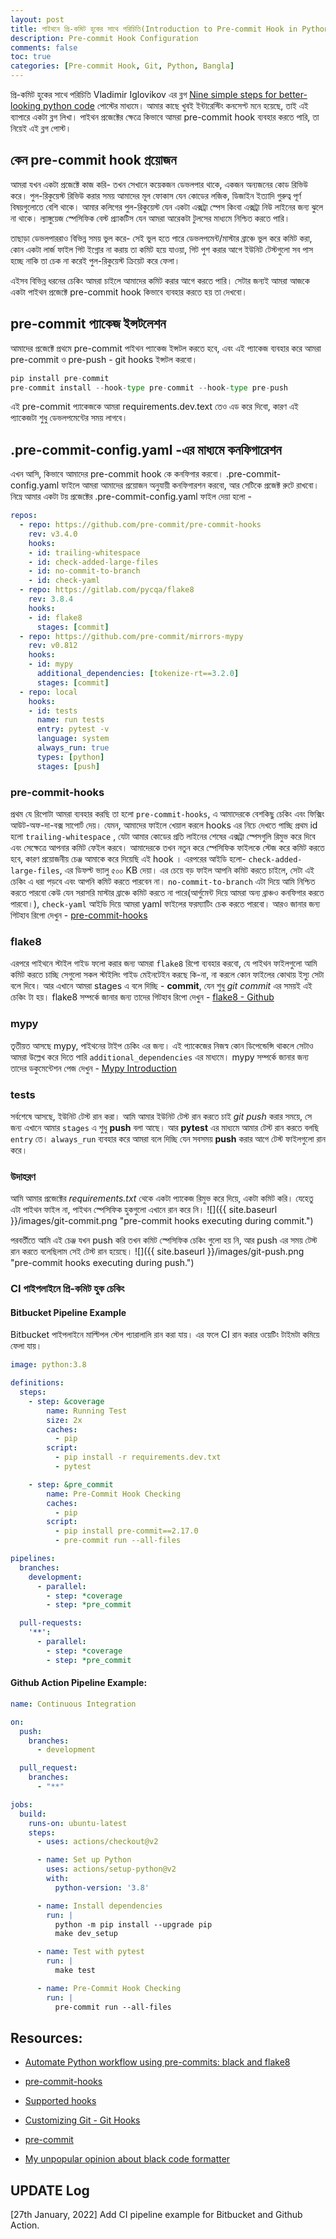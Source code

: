```yaml
---
layout: post
title: পাইথনে প্রি-কমিট হুকের সাথে পরিচিতি(Introduction to Pre-commit Hook in Python)
description: Pre-commit Hook Configuration
comments: false
toc: true
categories: [Pre-commit Hook, Git, Python, Bangla]
---
```

প্রি-কমিট হুকের সাথে পরিচিতি Vladimir Iglovikov এর ব্লগ [Nine simple steps for better-looking python code](https://towardsdatascience.com/nine-simple-steps-for-better-looking-python-code-87e5d9d3b1cf) পোস্টের মাধ্যমে। আমার কাছে খুবই ইন্টারেস্টিং কনসেপ্ট মনে হয়েছে, তাই এই ব্যাপারে একটা ব্লগ লিখা। পাইথন প্রজেক্টের ক্ষেত্রে কিভাবে আমরা pre-commit hook ব্যবহার করতে পারি, তা নিয়েই এই ব্লগ পোস্ট। 

## কেন pre-commit hook প্রয়োজন 
আমরা যখন একটা প্রজেক্টে কাজ করি- তখন সেখানে কয়েকজন ডেভলপার থাকে, একজন অন্যজনের কোড রিভিউ করে। পুল-রিকুয়েস্ট রিভিউ করার সময় আমাদের মূল ফোকাস যেন কোডের লজিক, ডিজাইন ইত্যাদি গুরুত্ব পূর্ণ বিষয়গুলোতে বেশি থাকে। আমার কলিগের পুল-রিকুয়েস্ট যেন একটা এক্সট্রা  স্পেস কিংবা এক্সট্রা নিউ লাইনের জন্য ঝুলে না থাকে। ল্যাঙ্গুয়েজ স্পেসিফিক বেস্ট প্র্যাকটিস যেন আমরা আরেকটা টুলসের মাধ্যমে নিশ্চিত করতে পারি। 

তাছাড়া ডেভলপাররাও বিভিন্ন সময় ভুল করে- সেই ভুল হতে পারে ডেভলপমেন্ট/মাস্টার ব্রাঞ্চে ভুল করে কমিট করা, কোন একটা লার্জ ফাইল গিট ইগ্নোর না করায় তা কমিট হয়ে যাওয়া, গিট পুশ করার আগে ইউনিট টেস্টগুলো সব পাস হচ্ছে নাকি তা চেক না করেই পুল-রিকুয়েস্ট ক্রিয়েট করে ফেলা। 

এইসব বিভিন্ন ধরনের চেকিং আমরা চাইলে আমাদের কমিট করার আগে করতে পারি। সেটার জন্যই আমরা আজকে একটা পাইথন প্রজেক্টে pre-commit hook কিভাবে ব্যবহার করতে হয় তা দেখবো।

## pre-commit প্যাকেজ ইন্সটলেশন

আমাদের প্রজেক্টে প্রথমে pre-commit পাইথন প্যাকেজ ইন্সটল করতে হবে, এবং এই প্যাকেজ ব্যবহার করে আমরা pre-commit ও pre-push - git hooks ইন্সটল করবো।

```python
pip install pre-commit
pre-commit install --hook-type pre-commit --hook-type pre-push
```
এই pre-commit প্যাকেজকে আমরা requirements.dev.text তেও এড করে দিবো, কারণ এই প্যাকেজটা শুধু ডেভলপমেন্টের সময় লাগবে।

## .pre-commit-config.yaml -এর মাধ্যমে কনফিগারেশন 

এখন আসি, কিভাবে আমাদের pre-commit hook কে কনফিগার করবো। .pre-commit-config.yaml ফাইলে আমরা আমাদের প্রয়োজন অনুযায়ী কনফিগারশন করবো, আর সেটিকে প্রজেক্ট রুটে রাখবো। নিম্নে আমার একটা টয় প্রজেক্টের .pre-commit-config.yaml ফাইল দেয়া হলো - 


```yaml
repos:
  - repo: https://github.com/pre-commit/pre-commit-hooks
    rev: v3.4.0
    hooks:
    - id: trailing-whitespace
    - id: check-added-large-files
    - id: no-commit-to-branch
    - id: check-yaml      
  - repo: https://gitlab.com/pycqa/flake8
    rev: 3.8.4
    hooks:
    - id: flake8    
      stages: [commit]
  - repo: https://github.com/pre-commit/mirrors-mypy
    rev: v0.812
    hooks:
    - id: mypy
      additional_dependencies: [tokenize-rt==3.2.0]
      stages: [commit]
  - repo: local
    hooks:
    - id: tests
      name: run tests
      entry: pytest -v
      language: system
      always_run: true
      types: [python]
      stages: [push]
```

### pre-commit-hooks

প্রথম যে রিপোটা আমরা ব্যবহার করছি তা হলো `pre-commit-hooks`, এ আমাদেরকে বেশকিছু চেকিং এবং ফিক্সিং আউট-অফ-দা-বক্স সাপোর্ট দেয়। যেমন, আমাদের ফাইলে খেয়াল করলে hooks এর নিচে দেখতে পাচ্ছি প্রথম id হলো `trailing-whitespace` , যেটা আমার কোডের প্রতি লাইনের শেষের এক্সট্রা স্পেসগুলি রিমুভ করে দিবে এবং সেক্ষেত্রে আপনার কমিট ফেইল করবে। আমাদেরকে তখন নতুন করে স্পেসিফিক ফাইলকে স্টেজ করে কমিট করতে হবে, কারণ প্রয়োজনীয় চেঞ্জ আমাকে করে দিয়েছি এই hook । এরপরের আইডি হলো- `check-added-large-files`, এর ডিফল্ট ভ্যালু  ৫০০ KB দেয়া। এর চেয়ে বড় ফাইল আপনি কমিট করতে চাইলে, সেটা এই চেকিং এ ধরা পড়বে এবং আপনি কমিট করতে পারবেন না। `no-commit-to-branch` এটা দিয়ে আমি নিশ্চিত করতে পারবো কেউ যেন সরাসরি মাস্টার ব্রাঞ্চে কমিট করতে না পারে(আর্গুমেন্ট দিয়ে আমরা অন্য ব্রাঞ্চও কনফিগার করতে পারবো।),  `check-yaml` আইডি দিয়ে আমরা yaml ফাইলের ফরম্যাটিং চেক করতে পারবো। আরও জানার জন্য গিটহাব রিপো দেখুন - [pre-commit-hooks](https://github.com/pre-commit/pre-commit-hooks)

### flake8
এরপরে পাইথনে স্টাইল গাইড ফলো করার জন্য আমরা `flake8` রিপো ব্যবহার করবো, যে পাইথন ফাইলগুলো আমি কমিট করতে চাচ্ছি সেগুলো সকল স্টাইলিং গাইড মেইনটেইন করছে কি-না, না করলে কোন ফাইলের কোথায় ইস্যু সেটা বলে দিবে। আর এখানে আমরা stages এ বলে দিচ্ছি - **commit**, যেন শুধু *git commit* এর সময়ই এই চেকিং টা হয়। flake8 সম্পর্কে জানার জন্য তাদের গিটহাব রিপো দেখুন - [flake8 - Github](https://github.com/PyCQA/flake8)

### mypy
তৃতীয়ত আসছে mypy, পাইথনের টাইপ চেকিং এর জন্য। এই প্যাকেজের নিজস্ব কোন ডিপেন্ডেন্সি থাকলে সেটাও আমরা উল্লেখ করে দিতে পারি `additional_dependencies` এর মাধ্যমে। mypy সম্পর্কে জানার জন্য তাদের ডকুমেন্টেশন পেজ দেখুন - [Mypy Introduction](https://mypy.readthedocs.io/en/stable/introduction.html)

### tests
সর্বশেষে আসছে, ইউনিট টেস্ট রান করা। আমি আমার ইউনিট টেস্ট রান করতে চাই *git push* করার সময়ে, সে জন্য এখানে আমার `stages` এ শুধু **push** বলা আছে। আর **pytest** এর মাধ্যমে আমার টেস্ট রান করতে বলছি `entry` তে। `always_run` ব্যবহার করে আমরা বলে দিচ্ছি যেন সবসময় **push** করার আগে টেস্ট ফাইলগুলো রান করে। 

### উদাহরণ
আমি আমার প্রজেক্টের *requirements.txt* থেকে একটা প্যাকেজ রিমুভ করে দিয়ে, একটা কমিট করি। যেহেতু এটা পাইথন ফাইল না, পাইথন স্পেসিফিক হুকগুলো এখানে রান করে নি। 
![]({{ site.baseurl }}/images/git-commit.png "pre-commit hooks executing during commit.")

পরবর্তীতে আমি এই চেঞ্জ যখন push করি তখন কমিট স্পেসিফিক চেকিং গুলো হয় নি, আর push এর সময় টেস্ট রান করতে বলেছিলাম সেই টেস্ট রান হয়েছে।
![]({{ site.baseurl }}/images/git-push.png "pre-commit hooks executing during push.")


### CI পাইপলাইনে প্রি-কমিট হুক চেকিং


#### Bitbucket Pipeline Example
Bitbucket পাইপলাইনে মাল্টিপল স্টেপ প্যারালালি রান করা যায়। এর ফলে CI রান করার ওয়েটিং টাইমটা কমিয়ে ফেলা যায়। 
```yaml
image: python:3.8

definitions:
  steps:
    - step: &coverage
        name: Running Test
        size: 2x
        caches:
          - pip        
        script:          
          - pip install -r requirements.dev.txt
          - pytest

    - step: &pre_commit
        name: Pre-Commit Hook Checking
        caches:
          - pip        
        script:
          - pip install pre-commit==2.17.0
          - pre-commit run --all-files

pipelines:
  branches:
    development:
      - parallel:
        - step: *coverage
        - step: *pre_commit

  pull-requests:
    '**':
      - parallel:
        - step: *coverage
        - step: *pre_commit
```


#### Github Action Pipeline Example:

```yaml
name: Continuous Integration

on:
  push:
    branches:
      - development

  pull_request:
    branches:
      - "**"

jobs:
  build:
    runs-on: ubuntu-latest
    steps:
      - uses: actions/checkout@v2

      - name: Set up Python
        uses: actions/setup-python@v2
        with:
          python-version: '3.8'

      - name: Install dependencies
        run: |
          python -m pip install --upgrade pip
          make dev_setup

      - name: Test with pytest
        run: |
          make test

      - name: Pre-Commit Hook Checking
        run: |
          pre-commit run --all-files
```


## Resources:

- [Automate Python workflow using pre-commits: black and flake8](https://ljvmiranda921.github.io/notebook/2018/06/21/precommits-using-black-and-flake8/)

- [pre-commit-hooks](https://github.com/pre-commit/pre-commit-hooks)

- [Supported hooks](https://pre-commit.com/hooks.html)

- [Customizing Git - Git Hooks](https://git-scm.com/book/en/v2/Customizing-Git-Git-Hooks)

- [pre-commit](https://pre-commit.com/)

- [My unpopular opinion about black code formatter](https://luminousmen.com/post/my-unpopular-opinion-about-black-code-formatter)


## UPDATE Log

[27th January, 2022] Add CI pipeline example for Bitbucket and Github Action.